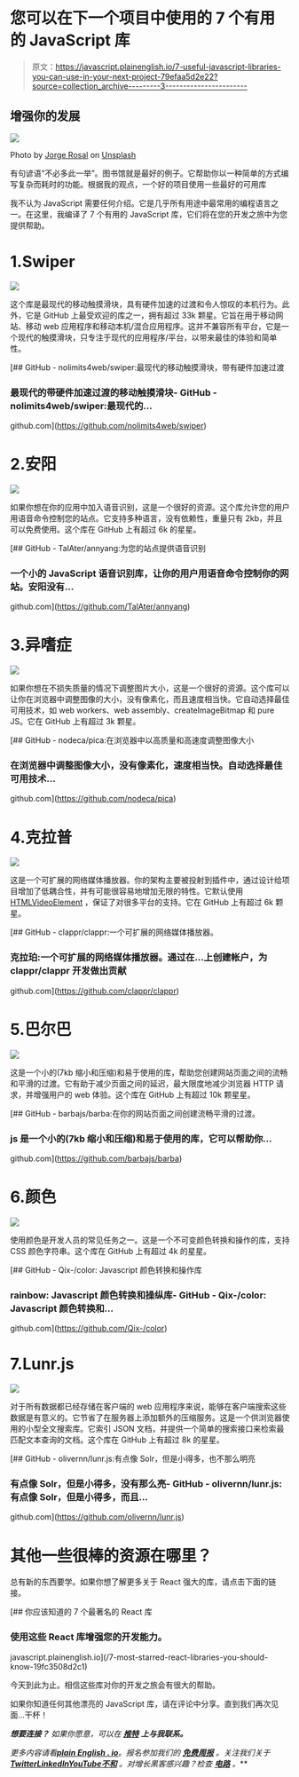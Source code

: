 # 您可以在下一个项目中使用的 7 个有用的 JavaScript 库

> 原文：<https://javascript.plainenglish.io/7-useful-javascript-libraries-you-can-use-in-your-next-project-79efaa5d2e22?source=collection_archive---------3----------------------->

## 增强你的发展

![](img/0d079426b3397c3f1f6f283053bce8d0.png)

Photo by [Jorge Rosal](https://unsplash.com/@yortrosal?utm_source=unsplash&utm_medium=referral&utm_content=creditCopyText) on [Unsplash](https://unsplash.com/s/photos/Programming?utm_source=unsplash&utm_medium=referral&utm_content=creditCopyText)

有句谚语“不必多此一举”。图书馆就是最好的例子。它帮助你以一种简单的方式编写复杂而耗时的功能。根据我的观点，一个好的项目使用一些最好的可用库

我不认为 JavaScript 需要任何介绍。它是几乎所有用途中最常用的编程语言之一。在这里，我编译了 7 个有用的 JavaScript 库，它们将在您的开发之旅中为您提供帮助。

# 1.Swiper

![](img/1c1218b5fa044cbe5909ce5482ad2e37.png)

这个库是最现代的移动触摸滑块，具有硬件加速的过渡和令人惊叹的本机行为。此外，它是 GitHub 上最受欢迎的库之一，拥有超过 33k 颗星。它旨在用于移动网站、移动 web 应用程序和移动本机/混合应用程序。这并不兼容所有平台，它是一个现代的触摸滑块，只专注于现代的应用程序/平台，以带来最佳的体验和简单性。

[](https://github.com/nolimits4web/swiper) [## GitHub - nolimits4web/swiper:最现代的移动触摸滑块，带有硬件加速过渡

### 最现代的带硬件加速过渡的移动触摸滑块- GitHub - nolimits4web/swiper:最现代的…

github.com](https://github.com/nolimits4web/swiper) 

# 2.安阳

![](img/8c632fa2ce27c1a95b769e22bce96091.png)

如果你想在你的应用中加入语音识别，这是一个很好的资源。这个库允许您的用户用语音命令控制您的站点。它支持多种语言，没有依赖性，重量只有 2kb，并且可以免费使用。这个库在 GitHub 上有超过 6k 的星星。

[](https://github.com/TalAter/annyang) [## GitHub - TalAter/annyang:为您的站点提供语音识别

### 一个小的 JavaScript 语音识别库，让你的用户用语音命令控制你的网站。安阳没有…

github.com](https://github.com/TalAter/annyang) 

# 3.异嗜症

![](img/5f669c37946a229d683746751750b12f.png)

如果你想在不损失质量的情况下调整图片大小，这是一个很好的资源。这个库可以让你在浏览器中调整图像的大小，没有像素化，而且速度相当快。它自动选择最佳可用技术，如 web workers、web assembly、createImageBitmap 和 pure JS。它在 GitHub 上有超过 3k 颗星。

[](https://github.com/nodeca/pica) [## GitHub - nodeca/pica:在浏览器中以高质量和高速度调整图像大小

### 在浏览器中调整图像大小，没有像素化，速度相当快。自动选择最佳可用技术…

github.com](https://github.com/nodeca/pica) 

# 4.克拉普

![](img/923ca1d6b7d838789394c1d21b445fad.png)

这是一个可扩展的网络媒体播放器。你的架构主要被投射到插件中，通过设计给项目增加了低耦合性，并有可能很容易地增加无限的特性。它默认使用 [HTMLVideoElement](https://developer.mozilla.org/en-US/docs/Web/API/HTMLVideoElement) ，保证了对很多平台的支持。它在 GitHub 上有超过 6k 颗星。

[](https://github.com/clappr/clappr) [## GitHub - clappr/clappr:一个可扩展的网络媒体播放器。

### 克拉珀:一个可扩展的网络媒体播放器。通过在…上创建帐户，为 clappr/clappr 开发做出贡献

github.com](https://github.com/clappr/clappr) 

# 5.巴尔巴

![](img/9c62a732c8862541b43997e625e8ac46.png)

这是一个小的(7kb 缩小和压缩)和易于使用的库，帮助您创建网站页面之间的流畅和平滑的过渡。它有助于减少页面之间的延迟，最大限度地减少浏览器 HTTP 请求，并增强用户的 web 体验。这个库在 GitHub 上有超过 10k 颗星星。

[](https://github.com/barbajs/barba) [## GitHub - barbajs/barba:在你的网站页面之间创建流畅平滑的过渡。

### js 是一个小的(7kb 缩小和压缩)和易于使用的库，它可以帮助你…

github.com](https://github.com/barbajs/barba) 

# 6.颜色

![](img/3c225d0a8a0afac30ae678bd18c34510.png)

使用颜色是开发人员的常见任务之一。这是一个不可变颜色转换和操作的库，支持 CSS 颜色字符串。这个库在 GitHub 上有超过 4k 的星星。

[](https://github.com/Qix-/color) [## GitHub - Qix-/color: Javascript 颜色转换和操作库

### rainbow: Javascript 颜色转换和操纵库- GitHub - Qix-/color: Javascript 颜色转换和…

github.com](https://github.com/Qix-/color) 

# 7.Lunr.js

![](img/ccfc09b3bd94b0128064bf6494cef4db.png)

对于所有数据都已经存储在客户端的 web 应用程序来说，能够在客户端搜索这些数据是有意义的。它节省了在服务器上添加额外的压缩服务。这是一个供浏览器使用的小型全文搜索库。它索引 JSON 文档，并提供一个简单的搜索接口来检索最匹配文本查询的文档。这个库在 GitHub 上有超过 8k 的星星。

[](https://github.com/olivernn/lunr.js) [## GitHub - olivernn/lunr.js:有点像 Solr，但是小得多，也不那么明亮

### 有点像 Solr，但是小得多，没有那么亮- GitHub - olivernn/lunr.js:有点像 Solr，但是小得多，而且…

github.com](https://github.com/olivernn/lunr.js) 

# 其他一些很棒的资源在哪里？

总有新的东西要学。如果你想了解更多关于 React 强大的库，请点击下面的链接。

[](/7-most-starred-react-libraries-you-should-know-19fc3508d2c1) [## 你应该知道的 7 个最著名的 React 库

### 使用这些 React 库增强您的开发能力。

javascript.plainenglish.io](/7-most-starred-react-libraries-you-should-know-19fc3508d2c1) 

今天到此为止。相信这些库对你的开发之旅会有很大的帮助。

如果你知道任何其他漂亮的 JavaScript 库，请在评论中分享。直到我们再次见面…干杯！

***想要连接？*** *如果你愿意，可以在* [***推特***](https://twitter.com/FarhanTanvirBD) ***上与我联系。***

*更多内容请看*[***plain English . io***](https://plainenglish.io/)*。报名参加我们的* [***免费周报***](http://newsletter.plainenglish.io/) *。关注我们关于*[***Twitter***](https://twitter.com/inPlainEngHQ)[***LinkedIn***](https://www.linkedin.com/company/inplainenglish/)*[***YouTube***](https://www.youtube.com/channel/UCtipWUghju290NWcn8jhyAw)*[***不和***](https://discord.gg/GtDtUAvyhW) *。对增长黑客感兴趣？检查* [***电路***](https://circuit.ooo/) *。***